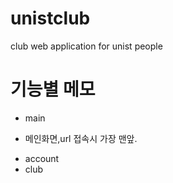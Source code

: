 # unistclub
club web application for unist people

# 기능별 메모
* main 
- 메인화면,url 접속시 가장 맨앞.

* account
* club
